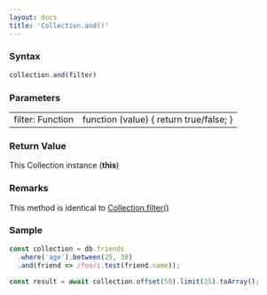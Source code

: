 ```yaml
---
layout: docs
title: 'Collection.and()'
---
```

### Syntax

```javascript
collection.and(filter)
```

### Parameters

<table>
<tr><td>filter: Function</td><td>function (value) { return true/false; }</td></tr>
</table>

### Return Value

This Collection instance (**this**)

### Remarks

This method is identical to [Collection.filter()](/docs/Collection/Collection.filter())

### Sample

```javascript
const collection = db.friends
  .where('age').between(25, 30)
  .and(friend => /foo/i.test(friend.name));
  
const result = await collection.offset(50).limit(25).toArray();
```
